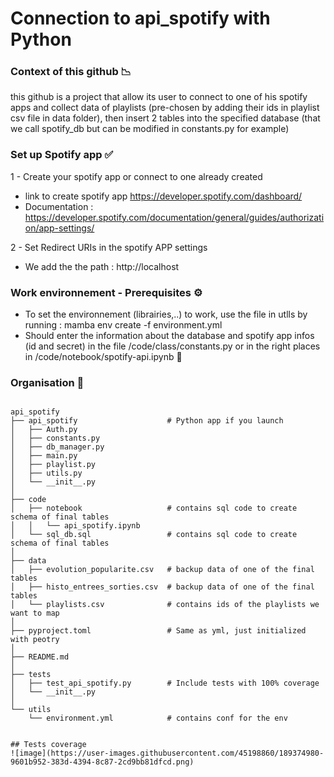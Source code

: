 # Connection to api_spotify with Python 

### Context of this github 📉

this github is a project that allow its user to connect to one of his spotify apps and collect data of playlists (pre-chosen by adding their ids in playlist csv file in data folder), then insert 2 tables into the specified database (that we call spotify_db but can be modified in constants.py for example) 



### Set up Spotify app ✅

1 - Create your spotify app or connect to one already created

  * link to create spotify app https://developer.spotify.com/dashboard/
  * Documentation : https://developer.spotify.com/documentation/general/guides/authorization/app-settings/


 2 - Set Redirect URIs in the spotify APP settings
 
  * We add the the path : http://localhost

### Work environnement - Prerequisites  ⚙️

  * To set the environnement (librairies,..) to work, use the file in utlls by running : mamba env create -f environment.yml
  * Should enter the information about the database and spotify app infos (id and secret) in the file /code/class/constants.py or in the right places in /code/notebook/spotify-api.ipynb  📂
 

### Organisation 📁
```

api_spotify
├── api_spotify                    # Python app if you launch 
│   ├── Auth.py
│   ├── constants.py
│   ├── db_manager.py
│   ├── main.py
│   ├── playlist.py
│   ├── utils.py
│   └── __init__.py
│   
├── code
│   ├── notebook                   # contains sql code to create schema of final tables
│   │   └── api_spotify.ipynb
│   └── sql_db.sql                 # contains sql code to create schema of final tables
│   
├── data
│   ├── evolution_popularite.csv   # backup data of one of the final tables
│   ├── histo_entrees_sorties.csv  # backup data of one of the final tables
│   └── playlists.csv              # contains ids of the playlists we want to map
│   
├── pyproject.toml                 # Same as yml, just initialized with peotry 
│   
├── README.md
│   
├── tests
│   ├── test_api_spotify.py        # Include tests with 100% coverage 
│   └── __init__.py
│   
└── utils
    └── environment.yml            # contains conf for the env


## Tests coverage 
![image](https://user-images.githubusercontent.com/45198860/189374980-9601b952-383d-4394-8c87-2cd9bb81dfcd.png)


